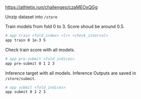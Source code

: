https://athletix.run/challenges/czaMEOxQGg

Unzip dataset into `/store`

Train models from fold 0 to 3.
Score shoud be around 0.5.

```sh
# app train <fold_index> <lr> <check_interval>
app train 0 1e-3 5
```

Check train score with all models.
```sh
# app pre-submit <fold_indices>
app pre-submit 0 1 2 3
```

Inference target with all models.
Inference Outputs are saved in `/store/submit`.

```sh
# app submit <fold_indices>
app submit 0 1 2 3
```
